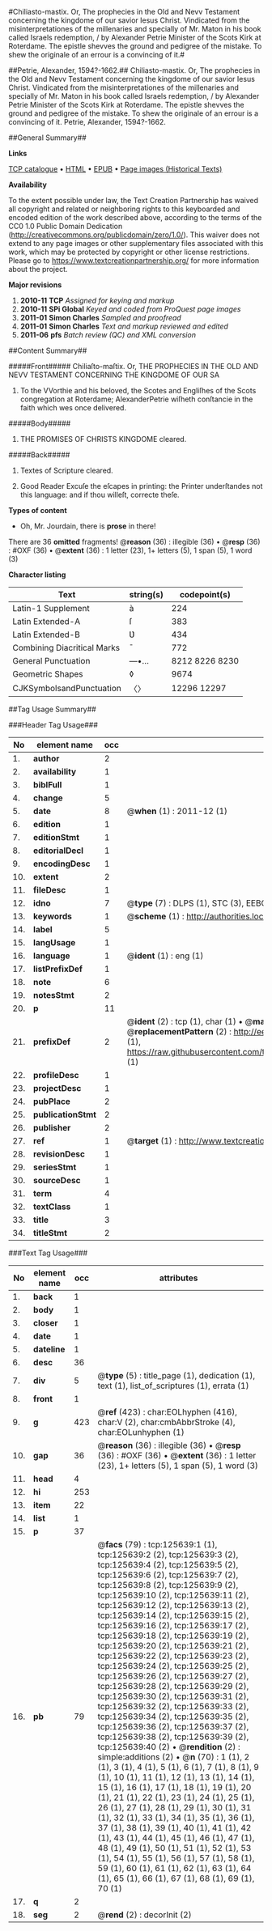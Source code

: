 #Chiliasto-mastix. Or, The prophecies in the Old and Nevv Testament concerning the kingdome of our savior Iesus Christ. Vindicated from the misinterpretationes of the millenaries and specially of Mr. Maton in his book called Israels redemption, / by Alexander Petrie Minister of the Scots Kirk at Roterdame. The epistle shevves the ground and pedigree of the mistake. To shew the originale of an errour is a convincing of it.#

##Petrie, Alexander, 1594?-1662.##
Chiliasto-mastix. Or, The prophecies in the Old and Nevv Testament concerning the kingdome of our savior Iesus Christ. Vindicated from the misinterpretationes of the millenaries and specially of Mr. Maton in his book called Israels redemption, / by Alexander Petrie Minister of the Scots Kirk at Roterdame. The epistle shevves the ground and pedigree of the mistake. To shew the originale of an errour is a convincing of it.
Petrie, Alexander, 1594?-1662.

##General Summary##

**Links**

[TCP catalogue](http://www.ota.ox.ac.uk/tcp/)  • 
[HTML](http://tei.it.ox.ac.uk/tcp/Texts-HTML/free/A90/A90621.html)  • 
[EPUB](http://tei.it.ox.ac.uk/tcp/Texts-EPUB/free/A90/A90621.epub) • 
[Page images (Historical Texts)](https://historicaltexts.jisc.ac.uk/eebo-99873178e)

**Availability**

To the extent possible under law, the Text Creation Partnership has waived all copyright and related or neighboring rights to this keyboarded and encoded edition of the work described above, according to the terms of the CC0 1.0 Public Domain Dedication (http://creativecommons.org/publicdomain/zero/1.0/). This waiver does not extend to any page images or other supplementary files associated with this work, which may be protected by copyright or other license restrictions. Please go to https://www.textcreationpartnership.org/ for more information about the project.

**Major revisions**

1. __2010-11__ __TCP__ *Assigned for keying and markup*
1. __2010-11__ __SPi Global__ *Keyed and coded from ProQuest page images*
1. __2011-01__ __Simon Charles__ *Sampled and proofread*
1. __2011-01__ __Simon Charles__ *Text and markup reviewed and edited*
1. __2011-06__ __pfs__ *Batch review (QC) and XML conversion*

##Content Summary##

#####Front#####
Chiliaſto-maſtix. Or, THE PROPHECIES IN THE OLD AND NEVV TESTAMENT CONCERNING THE KINGDOME OF OUR SA
1. To the VVorthie and his beloved, the Scotes and Engliſhes of the Scots congregation at Roterdame; AlexanderPetrie wiſheth conſtancie in the faith which wes once delivered.

#####Body#####

1. THE PROMISES OF CHRISTS KINGDOME cleared.

#####Back#####

1. Textes of Scripture cleared.

1. Good Reader Excuſe the eſcapes in printing: the Printer underſtandes not this language: and if thou willeſt, correcte theſe.

**Types of content**

  * Oh, Mr. Jourdain, there is **prose** in there!

There are 36 **omitted** fragments! 
 @__reason__ (36) : illegible (36)  •  @__resp__ (36) : #OXF (36)  •  @__extent__ (36) : 1 letter (23), 1+ letters (5), 1 span (5), 1 word (3)

**Character listing**


|Text|string(s)|codepoint(s)|
|---|---|---|
|Latin-1 Supplement|à|224|
|Latin Extended-A|ſ|383|
|Latin Extended-B|Ʋ|434|
|Combining             Diacritical Marks|̄|772|
|General Punctuation|—•…|8212 8226 8230|
|Geometric Shapes|◊|9674|
|CJKSymbolsandPunctuation|〈〉|12296 12297|

##Tag Usage Summary##

###Header Tag Usage###

|No|element name|occ|attributes|
|---|---|---|---|
|1.|__author__|2||
|2.|__availability__|1||
|3.|__biblFull__|1||
|4.|__change__|5||
|5.|__date__|8| @__when__ (1) : 2011-12 (1)|
|6.|__edition__|1||
|7.|__editionStmt__|1||
|8.|__editorialDecl__|1||
|9.|__encodingDesc__|1||
|10.|__extent__|2||
|11.|__fileDesc__|1||
|12.|__idno__|7| @__type__ (7) : DLPS (1), STC (3), EEBO-CITATION (1), PROQUEST (1), VID (1)|
|13.|__keywords__|1| @__scheme__ (1) : http://authorities.loc.gov/ (1)|
|14.|__label__|5||
|15.|__langUsage__|1||
|16.|__language__|1| @__ident__ (1) : eng (1)|
|17.|__listPrefixDef__|1||
|18.|__note__|6||
|19.|__notesStmt__|2||
|20.|__p__|11||
|21.|__prefixDef__|2| @__ident__ (2) : tcp (1), char (1)  •  @__matchPattern__ (2) : ([0-9\-]+):([0-9IVX]+) (1), (.+) (1)  •  @__replacementPattern__ (2) : http://eebo.chadwyck.com/downloadtiff?vid=$1&page=$2 (1), https://raw.githubusercontent.com/textcreationpartnership/Texts/master/tcpchars.xml#$1 (1)|
|22.|__profileDesc__|1||
|23.|__projectDesc__|1||
|24.|__pubPlace__|2||
|25.|__publicationStmt__|2||
|26.|__publisher__|2||
|27.|__ref__|1| @__target__ (1) : http://www.textcreationpartnership.org/docs/. (1)|
|28.|__revisionDesc__|1||
|29.|__seriesStmt__|1||
|30.|__sourceDesc__|1||
|31.|__term__|4||
|32.|__textClass__|1||
|33.|__title__|3||
|34.|__titleStmt__|2||


###Text Tag Usage###

|No|element name|occ|attributes|
|---|---|---|---|
|1.|__back__|1||
|2.|__body__|1||
|3.|__closer__|1||
|4.|__date__|1||
|5.|__dateline__|1||
|6.|__desc__|36||
|7.|__div__|5| @__type__ (5) : title_page (1), dedication (1), text (1), list_of_scriptures (1), errata (1)|
|8.|__front__|1||
|9.|__g__|423| @__ref__ (423) : char:EOLhyphen (416), char:V (2), char:cmbAbbrStroke (4), char:EOLunhyphen (1)|
|10.|__gap__|36| @__reason__ (36) : illegible (36)  •  @__resp__ (36) : #OXF (36)  •  @__extent__ (36) : 1 letter (23), 1+ letters (5), 1 span (5), 1 word (3)|
|11.|__head__|4||
|12.|__hi__|253||
|13.|__item__|22||
|14.|__list__|1||
|15.|__p__|37||
|16.|__pb__|79| @__facs__ (79) : tcp:125639:1 (1), tcp:125639:2 (2), tcp:125639:3 (2), tcp:125639:4 (2), tcp:125639:5 (2), tcp:125639:6 (2), tcp:125639:7 (2), tcp:125639:8 (2), tcp:125639:9 (2), tcp:125639:10 (2), tcp:125639:11 (2), tcp:125639:12 (2), tcp:125639:13 (2), tcp:125639:14 (2), tcp:125639:15 (2), tcp:125639:16 (2), tcp:125639:17 (2), tcp:125639:18 (2), tcp:125639:19 (2), tcp:125639:20 (2), tcp:125639:21 (2), tcp:125639:22 (2), tcp:125639:23 (2), tcp:125639:24 (2), tcp:125639:25 (2), tcp:125639:26 (2), tcp:125639:27 (2), tcp:125639:28 (2), tcp:125639:29 (2), tcp:125639:30 (2), tcp:125639:31 (2), tcp:125639:32 (2), tcp:125639:33 (2), tcp:125639:34 (2), tcp:125639:35 (2), tcp:125639:36 (2), tcp:125639:37 (2), tcp:125639:38 (2), tcp:125639:39 (2), tcp:125639:40 (2)  •  @__rendition__ (2) : simple:additions (2)  •  @__n__ (70) : 1 (1), 2 (1), 3 (1), 4 (1), 5 (1), 6 (1), 7 (1), 8 (1), 9 (1), 10 (1), 11 (1), 12 (1), 13 (1), 14 (1), 15 (1), 16 (1), 17 (1), 18 (1), 19 (1), 20 (1), 21 (1), 22 (1), 23 (1), 24 (1), 25 (1), 26 (1), 27 (1), 28 (1), 29 (1), 30 (1), 31 (1), 32 (1), 33 (1), 34 (1), 35 (1), 36 (1), 37 (1), 38 (1), 39 (1), 40 (1), 41 (1), 42 (1), 43 (1), 44 (1), 45 (1), 46 (1), 47 (1), 48 (1), 49 (1), 50 (1), 51 (1), 52 (1), 53 (1), 54 (1), 55 (1), 56 (1), 57 (1), 58 (1), 59 (1), 60 (1), 61 (1), 62 (1), 63 (1), 64 (1), 65 (1), 66 (1), 67 (1), 68 (1), 69 (1), 70 (1)|
|17.|__q__|2||
|18.|__seg__|2| @__rend__ (2) : decorInit (2)|
